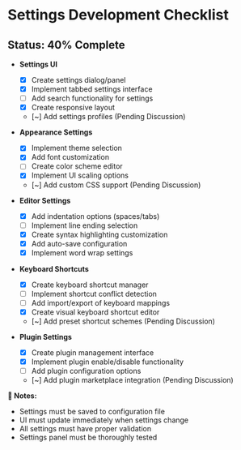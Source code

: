 # **Settings Development Checklist**
## **Status: 40% Complete**

- **Settings UI**
  - [x] Create settings dialog/panel
  - [x] Implement tabbed settings interface
  - [ ] Add search functionality for settings
  - [x] Create responsive layout
  - [~] Add settings profiles (Pending Discussion)

- **Appearance Settings**
  - [x] Implement theme selection
  - [x] Add font customization
  - [ ] Create color scheme editor
  - [x] Implement UI scaling options
  - [~] Add custom CSS support (Pending Discussion)

- **Editor Settings**
  - [x] Add indentation options (spaces/tabs)
  - [ ] Implement line ending selection
  - [x] Create syntax highlighting customization
  - [x] Add auto-save configuration
  - [x] Implement word wrap settings

- **Keyboard Shortcuts**
  - [x] Create keyboard shortcut manager
  - [ ] Implement shortcut conflict detection
  - [ ] Add import/export of keyboard mappings
  - [x] Create visual keyboard shortcut editor
  - [~] Add preset shortcut schemes (Pending Discussion)

- **Plugin Settings**
  - [x] Create plugin management interface
  - [x] Implement plugin enable/disable functionality
  - [ ] Add plugin configuration options
  - [~] Add plugin marketplace integration (Pending Discussion)

**📝 Notes:**  
- Settings must be saved to configuration file
- UI must update immediately when settings change
- All settings must have proper validation
- Settings panel must be thoroughly tested
